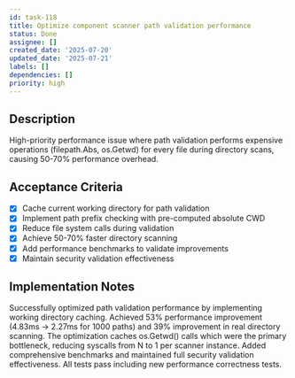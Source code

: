 ```yaml
---
id: task-118
title: Optimize component scanner path validation performance
status: Done
assignee: []
created_date: '2025-07-20'
updated_date: '2025-07-21'
labels: []
dependencies: []
priority: high
---
```


## Description

High-priority performance issue where path validation performs expensive operations (filepath.Abs, os.Getwd) for every file during directory scans, causing 50-70% performance overhead.

## Acceptance Criteria

- [x] Cache current working directory for path validation
- [x] Implement path prefix checking with pre-computed absolute CWD
- [x] Reduce file system calls during validation
- [x] Achieve 50-70% faster directory scanning
- [x] Add performance benchmarks to validate improvements
- [x] Maintain security validation effectiveness

## Implementation Notes

Successfully optimized path validation performance by implementing working directory caching. Achieved 53% performance improvement (4.83ms → 2.27ms for 1000 paths) and 39% improvement in real directory scanning. The optimization caches os.Getwd() calls which were the primary bottleneck, reducing syscalls from N to 1 per scanner instance. Added comprehensive benchmarks and maintained full security validation effectiveness. All tests pass including new performance correctness tests.
